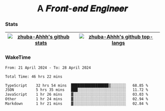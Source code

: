 <h1 align="center">A 𝑭𝒓𝒐𝒏𝒕-𝒆𝒏𝒅 𝑬𝒏𝒈𝒊𝒏𝒆𝒆𝒓</h1>

### Stats

| <a href="https://github.com/zhuba-Ahhh"><img align="center" src="https://github-readme-stats.vercel.app/api?username=zhuba-Ahhh&hide_title=true&hide_border=true&show_icons=trueline_height=21&text_color=000&icon_color=000&bg_color=0,ea6161,ffc64d,fffc4d,52fa5a&theme=graywhite" alt="zhuba-Ahhh's github stats" /> </a> | <a href="https://github.com/zhuba-Ahhh"><img align="center" src="https://github-readme-stats.vercel.app/api/top-langs/?username=zhuba-Ahhh&hide_title=true&hide_border=true&layout=compact&hide_border=true&show_icons=trueline_height=40&text_color=000&icon_color=000&bg_color=0,ea6161,ffc64d,fffc4d,52fa5a&theme=graywhite&langs_count=6" alt="zhuba-Ahhh's github top-langs"/> </a> |
| ------------- | ------------- |

### WakeTime

<!--START_SECTION:waka-->

```txt
From: 21 April 2024 - To: 28 April 2024

Total Time: 46 hrs 22 mins

TypeScript    32 hrs 54 mins  █████████████████▒░░░░░░░   68.85 %
JSON          5 hrs 35 mins   ███░░░░░░░░░░░░░░░░░░░░░░   11.72 %
JavaScript    1 hr 26 mins    ▓░░░░░░░░░░░░░░░░░░░░░░░░   03.03 %
Other         1 hr 24 mins    ▓░░░░░░░░░░░░░░░░░░░░░░░░   02.94 %
Markdown      1 hr 21 mins    ▓░░░░░░░░░░░░░░░░░░░░░░░░   02.84 %
```

<!--END_SECTION:waka-->
